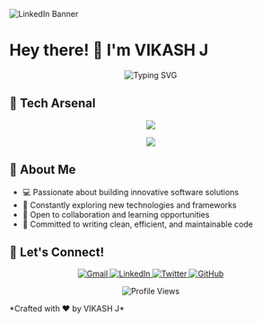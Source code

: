 ![LinkedIn Banner](https://github.com/user-attachments/assets/c78fc974-d8c9-415f-bbb3-0883cd0f5a73)
# Hey there! 👋 I'm VIKASH J
<p align="center">
  <img src="https://readme-typing-svg.herokuapp.com?font=Fira+Code&weight=600&size=25&duration=4000&pause=1000&color=6F42C1&center=true&vCenter=true&width=600&lines=Software+Developer+%7C+Tech+Enthusiast;Learning+%26+Growing+Every+Day;Open+Source+Contributor" alt="Typing SVG" />
</p>

## 🚀 Tech Arsenal

<p align="center">
  <a href="#" title="Programming Languages">
    <img src="https://skillicons.dev/icons?i=c,cpp,java,python,javascript,html,css" />
  </a>
</p>

<p align="center">
  <a href="#" title="Databases & Tools">
    <img src="https://skillicons.dev/icons?i=mongodb,mysql,linux,git,bash,vscode" />
  </a>
</p>

## 🌟 About Me

- 💻 Passionate about building innovative software solutions
- 🌱 Constantly exploring new technologies and frameworks
- 🤝 Open to collaboration and learning opportunities
- 🎯 Committed to writing clean, efficient, and maintainable code

## 🤝 Let's Connect!

<p align="center">
  <a href="mailto:vikash.jmbox@gmail.com">
    <img src="https://img.shields.io/badge/Gmail-D14836?style=for-the-badge&logo=gmail&logoColor=white" alt="Gmail"/>
  </a>
  <a href="https://www.linkedin.com/in/vikash-janarthanan-5b5056228">
    <img src="https://img.shields.io/badge/LinkedIn-0077B5?style=for-the-badge&logo=linkedin&logoColor=white" alt="LinkedIn"/>
  </a>
  <a href="https://x.com/VIKASHJ61079581?t=inXd14NSUr6ub3DujGEReg&s=09">
    <img src="https://img.shields.io/badge/Twitter-1DA1F2?style=for-the-badge&logo=twitter&logoColor=white" alt="Twitter"/>
  </a>
  <a href="https://github.com/Vikash888">
    <img src="https://img.shields.io/badge/GitHub-100000?style=for-the-badge&logo=github&logoColor=white" alt="GitHub"/>
  </a>
</p>
<p align="center">
  <img src="https://vikash888.github.io/visitor-counter/username=Vikash888" 
       alt="Profile Views" />
</p>
*Crafted with ❤️ by VIKASH J*
